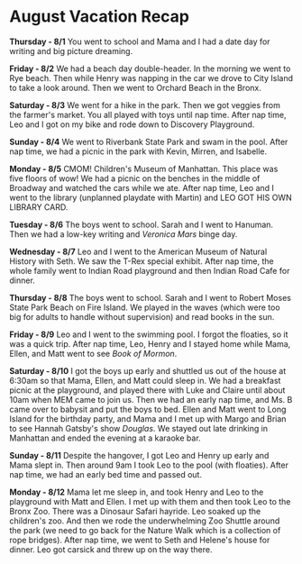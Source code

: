 # August Vacation Recap

**Thursday - 8/1**
You went to school and Mama and I had a date day for writing and big picture dreaming. 

**Friday - 8/2**
We had a beach day double-header. In the morning we went to Rye beach. Then while Henry was napping in the car we drove to City Island to take a look around. Then we went to Orchard Beach in the Bronx. 

**Saturday - 8/3**
We went for a hike in the park. Then we got veggies from the farmer's market. You all played with toys until nap time. After nap time, Leo and I got on my bike and rode down to Discovery Playground. 

**Sunday - 8/4**
We went to Riverbank State Park and swam in the pool. After nap time, we had a picnic in the park with Kevin, Mirren, and Isabelle. 

**Monday - 8/5**
CMOM! Children's Museum of Manhattan. This place was five floors of wow! We had a picnic on the benches in the middle of Broadway and watched the cars while we ate. After nap time, Leo and I went to the library (unplanned playdate with Martin) and LEO GOT HIS OWN LIBRARY CARD. 

**Tuesday - 8/6**
The boys went to school. Sarah and I went to Hanuman. Then we had a low-key writing and _Veronica Mars_ binge day.

**Wednesday - 8/7**
Leo and I went to the American Museum of Natural History with Seth. We saw the T-Rex special exhibit. After nap time, the whole family went to Indian Road playground and then Indian Road Cafe for dinner. 

**Thursday - 8/8**
The boys went to school. Sarah and I went to Robert Moses State Park Beach on Fire Island. We played in the waves (which were too big for adults to handle without supervision) and read books in the sun.

**Friday - 8/9**
Leo and I went to the swimming pool. I forgot the floaties, so it was a quick trip. After nap time, Leo, Henry and I stayed home while Mama, Ellen, and Matt went to see _Book of Mormon_. 

**Saturday - 8/10**
I got the boys up early and shuttled us out of the house at 6:30am so that Mama, Ellen, and Matt could sleep in. We had a breakfast picnic at the playground, and played there with Luke and Claire until about 10am when MEM came to join us. Then we had an early nap time, and Ms. B came over to babysit and put the boys to bed. Ellen and Matt went to Long Island for the birthday party, and Mama and I met up with Margo and Brian to see Hannah Gatsby's show _Douglas_. We stayed out late drinking in Manhattan and ended the evening at a karaoke bar. 

**Sunday - 8/11**
Despite the hangover, I got Leo and Henry up early and Mama slept in. Then around 9am I took Leo to the pool (with floaties). After nap time, we had an early bed time and passed out.

**Monday - 8/12**
Mama let me sleep in, and took Henry and Leo to the playground with Matt and Ellen. I met up with them and then took Leo to the Bronx Zoo. There was a Dinosaur Safari hayride. Leo soaked up the children's zoo. And then we rode the underwhelming Zoo Shuttle around the park (we need to go back for the Nature Walk which is a collection of rope bridges). After nap time, we went to Seth and Helene's house for dinner. Leo got carsick and threw up on the way there. 


